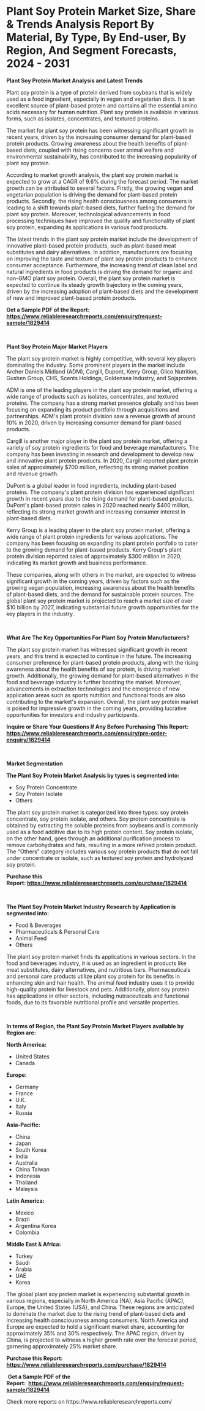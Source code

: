 <p><h1>Plant Soy Protein Market Size, Share & Trends Analysis Report By Material, By Type, By End-user, By Region, And Segment Forecasts, 2024 - 2031</h1></p><p><strong>Plant Soy Protein Market Analysis and Latest Trends</strong></p>
<p><p>Plant soy protein is a type of protein derived from soybeans that is widely used as a food ingredient, especially in vegan and vegetarian diets. It is an excellent source of plant-based protein and contains all the essential amino acids necessary for human nutrition. Plant soy protein is available in various forms, such as isolates, concentrates, and textured proteins.</p><p>The market for plant soy protein has been witnessing significant growth in recent years, driven by the increasing consumer demand for plant-based protein products. Growing awareness about the health benefits of plant-based diets, coupled with rising concerns over animal welfare and environmental sustainability, has contributed to the increasing popularity of plant soy protein.</p><p>According to market growth analysis, the plant soy protein market is expected to grow at a CAGR of 9.6% during the forecast period. The market growth can be attributed to several factors. Firstly, the growing vegan and vegetarian population is driving the demand for plant-based protein products. Secondly, the rising health consciousness among consumers is leading to a shift towards plant-based diets, further fueling the demand for plant soy protein. Moreover, technological advancements in food processing techniques have improved the quality and functionality of plant soy protein, expanding its applications in various food products.</p><p>The latest trends in the plant soy protein market include the development of innovative plant-based protein products, such as plant-based meat substitutes and dairy alternatives. In addition, manufacturers are focusing on improving the taste and texture of plant soy protein products to enhance consumer acceptance. Furthermore, the increasing trend of clean label and natural ingredients in food products is driving the demand for organic and non-GMO plant soy protein. Overall, the plant soy protein market is expected to continue its steady growth trajectory in the coming years, driven by the increasing adoption of plant-based diets and the development of new and improved plant-based protein products.</p></p>
<p><strong>Get a Sample PDF of the Report:&nbsp; <a href="https://www.reliableresearchreports.com/enquiry/request-sample/1829414">https://www.reliableresearchreports.com/enquiry/request-sample/1829414</a></strong></p>
<p>&nbsp;</p>
<p><strong>Plant Soy Protein Major Market Players</strong></p>
<p><p>The plant soy protein market is highly competitive, with several key players dominating the industry. Some prominent players in the market include Archer Daniels Midland (ADM), Cargill, Dupont, Kerry Group, Glico Nutrition, Gushen Group, CHS, Scents Holdings, Goldensea Industry, and Sojaprotein. </p><p>ADM is one of the leading players in the plant soy protein market, offering a wide range of products such as isolates, concentrates, and textured proteins. The company has a strong market presence globally and has been focusing on expanding its product portfolio through acquisitions and partnerships. ADM's plant protein division saw a revenue growth of around 10% in 2020, driven by increasing consumer demand for plant-based products.</p><p>Cargill is another major player in the plant soy protein market, offering a variety of soy protein ingredients for food and beverage manufacturers. The company has been investing in research and development to develop new and innovative plant protein products. In 2020, Cargill reported plant protein sales of approximately $700 million, reflecting its strong market position and revenue growth.</p><p>DuPont is a global leader in food ingredients, including plant-based proteins. The company's plant protein division has experienced significant growth in recent years due to the rising demand for plant-based products. DuPont's plant-based protein sales in 2020 reached nearly $400 million, reflecting its strong market growth and increasing consumer interest in plant-based diets.</p><p>Kerry Group is a leading player in the plant soy protein market, offering a wide range of plant protein ingredients for various applications. The company has been focusing on expanding its plant protein portfolio to cater to the growing demand for plant-based products. Kerry Group's plant protein division reported sales of approximately $300 million in 2020, indicating its market growth and business performance.</p><p>These companies, along with others in the market, are expected to witness significant growth in the coming years, driven by factors such as the growing vegan population, increasing awareness about the health benefits of plant-based diets, and the demand for sustainable protein sources. The global plant soy protein market is projected to reach a market size of over $10 billion by 2027, indicating substantial future growth opportunities for the key players in the industry.</p></p>
<p>&nbsp;</p>
<p><strong>What Are The Key Opportunities For Plant Soy Protein Manufacturers?</strong></p>
<p><p>The plant soy protein market has witnessed significant growth in recent years, and this trend is expected to continue in the future. The increasing consumer preference for plant-based protein products, along with the rising awareness about the health benefits of soy protein, is driving market growth. Additionally, the growing demand for plant-based alternatives in the food and beverage industry is further boosting the market. Moreover, advancements in extraction technologies and the emergence of new application areas such as sports nutrition and functional foods are also contributing to the market's expansion. Overall, the plant soy protein market is poised for impressive growth in the coming years, providing lucrative opportunities for investors and industry participants.</p></p>
<p><strong>Inquire or Share Your Questions If Any Before Purchasing This Report: <a href="https://www.reliableresearchreports.com/enquiry/pre-order-enquiry/1829414">https://www.reliableresearchreports.com/enquiry/pre-order-enquiry/1829414</a></strong></p>
<p>&nbsp;</p>
<p><strong>Market Segmentation</strong></p>
<p><strong>The Plant Soy Protein Market Analysis by types is segmented into:</strong></p>
<p><ul><li>Soy Protein Concentrate</li><li>Soy Protein Isolate</li><li>Others</li></ul></p>
<p><p>The plant soy protein market is categorized into three types: soy protein concentrate, soy protein isolate, and others. Soy protein concentrate is obtained by extracting the soluble proteins from soybeans and is commonly used as a food additive due to its high protein content. Soy protein isolate, on the other hand, goes through an additional purification process to remove carbohydrates and fats, resulting in a more refined protein product. The "Others" category includes various soy protein products that do not fall under concentrate or isolate, such as textured soy protein and hydrolyzed soy protein.</p></p>
<p><strong>Purchase this Report:&nbsp;<a href="https://www.reliableresearchreports.com/purchase/1829414">https://www.reliableresearchreports.com/purchase/1829414</a></strong></p>
<p>&nbsp;</p>
<p><strong>The Plant Soy Protein Market Industry Research by Application is segmented into:</strong></p>
<p><ul><li>Food & Beverages</li><li>Pharmaceuticals & Personal Care</li><li>Animal Feed</li><li>Others</li></ul></p>
<p><p>The plant soy protein market finds its applications in various sectors. In the food and beverages industry, it is used as an ingredient in products like meat substitutes, dairy alternatives, and nutritious bars. Pharmaceuticals and personal care products utilize plant soy protein for its benefits in enhancing skin and hair health. The animal feed industry uses it to provide high-quality protein for livestock and pets. Additionally, plant soy protein has applications in other sectors, including nutraceuticals and functional foods, due to its favorable nutritional profile and versatile properties.</p></p>
<p>&nbsp;</p>
<p><strong>In terms of Region, the Plant Soy Protein Market Players available by Region are:</strong></p>
<p>
    <p> <strong> North America: </strong>
        <ul>
            <li>United States</li>
            <li>Canada</li>
        </ul>
        </p> 
    <p> <strong> Europe: </strong>
        <ul>
            <li>Germany</li>
            <li>France</li>
            <li>U.K.</li>
            <li>Italy</li>
            <li>Russia</li>
        </ul>
        </p> 
    <p> <strong> Asia-Pacific: </strong>
        <ul>
            <li>China</li>
            <li>Japan</li>
            <li>South Korea</li>
            <li>India</li>
            <li>Australia</li>
            <li>China Taiwan</li>
            <li>Indonesia</li>
            <li>Thailand</li>
            <li>Malaysia</li>
        </ul>
        </p> 
    <p> <strong> Latin America: </strong>
        <ul>
            <li>Mexico</li>
            <li>Brazil</li>
            <li>Argentina Korea</li>
            <li>Colombia</li>
        </ul>
        </p> 
    <p> <strong> Middle East & Africa: </strong>
        <ul>
            <li>Turkey</li>
            <li>Saudi</li>
            <li>Arabia</li>
            <li>UAE</li>
            <li>Korea</li>
        </ul>
    </p>
    </p>
<p><p>The global plant soy protein market is experiencing substantial growth in various regions, especially in North America (NA), Asia Pacific (APAC), Europe, the United States (USA), and China. These regions are anticipated to dominate the market due to the rising trend of plant-based diets and increasing health consciousness among consumers. North America and Europe are expected to hold a significant market share, accounting for approximately 35% and 30% respectively. The APAC region, driven by China, is projected to witness a higher growth rate over the forecast period, garnering approximately 25% market share.</p></p>
<p><strong>Purchase this Report: <a href="https://www.reliableresearchreports.com/purchase/1829414">https://www.reliableresearchreports.com/purchase/1829414</a></strong></p>
<p>&nbsp;<strong>Get a Sample PDF of the Report:&nbsp;&nbsp;<a href="https://www.reliableresearchreports.com/enquiry/request-sample/1829414">https://www.reliableresearchreports.com/enquiry/request-sample/1829414</a></strong></p>
<p><strong></strong></p>
<p>Check more reports on https://www.reliableresearchreports.com/</p>